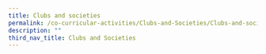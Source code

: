 ```yaml
---
title: Clubs and societies
permalink: /co-curricular-activities/Clubs-and-Societies/Clubs-and-societies/permalink/
description: ""
third_nav_title: Clubs and Societies
---
```

